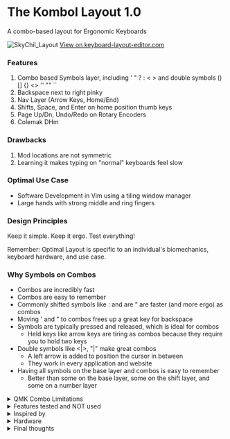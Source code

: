 # The Kombol Layout 1.0
A combo-based layout for Ergonomic Keyboards

![SkyChil_Layout](https://user-images.githubusercontent.com/72839499/109599042-878b8080-7ae8-11eb-8c5c-33f68d6a07be.png)
[View on keyboard-layout-editor.com](http://www.keyboard-layout-editor.com/#/gists/c77544667b70d4c1fbf701af219d2cd7)


### Features
1. Combo based Symbols layer, including ' " ? : < > and double symbols () [] {} <> '' "" ``
1. Backspace next to right pinky
1. Nav Layer (Arrow Keys, Home/End)
1. Shifts, Space, and Enter on home position thumb keys
1. Page Up/Dn, Undo/Redo on Rotary Encoders
1. Colemak DHm

### Drawbacks
1. Mod locations are not symmetric
1. Learning it makes typing on "normal" keyboards feel slow

### Optimal Use Case
* Software Development in Vim using a tiling window manager
* Large hands with strong middle and ring fingers

### Design Principles
Keep it simple.
Keep it ergo.
Test everything!

Remember: Optimal Layout is specific to an individual's biomechanics, keyboard hardware, and use case.

### Why Symbols on Combos
* Combos are incredibly fast
* Combos are easy to remember
* Commonly shifted symbols like : and are " are faster (and more ergo) as combos
* Moving ' and " to combos frees up a great key for backspace
* Symbols are typically pressed and released, which is ideal for combos
  * Held keys like arrow keys are tiring as combos because they require you to hold two keys
* Double symbols like <|>, "|" make great combos
  * A left arrow is added to position the cursor in between
  * They work in every application and website
* Having all symbols on the base layer and combos is easy to remember
  * Better than some on the base layer, some on the shift layer, and some on a number layer

<details>
<summary>QMK Combo Limitations</summary>

  Combos are amazing, but they are half baked in QMK.

  * At the time I wrote my layout, combos required massive boilerplate with silly things like counting and defining the total number of combos
    * I used a C preprocessor file from the community to make it tractable
      * If that file's functionality was incorporated into QMK, combos would be easier to use

  * Combos didn't work with home row mods, record macro keycodes, or tap dance keys, and this was not well documented
    * [A possible workaround from precondition](https://precondition.github.io/home-row-mods#using-mod-taps-in-combos)
    * Once QMK allows home row mods and combos on the same key, I will likely update my mod locations

</details>

<details>
  <summary>Features tested and NOT used</summary>
  
  1. Symbols on a layer
     * Symbols on combos tested more ergonomic, faster, and more enjoyable
  1. Arrow keys on mnei and neio (qwerty hjkl and jkl;)
     * As a long time vim user I was expecting to prefer mnei
     * Testing revealed neiu (jkli) to be most ergo because it put the the more frequent keys (down and right) on my strongest two fingers (middle and ring)
  1. Numbers on the home row, numbers on the top row
     * The numpad tested fastest and most usable, which I also did not expect
  1. F keys on the top row, and F keys on the numpad
     * F keys on the home row tested best, because of the frequency of pressing F1-F5
  1. All 4 "Home Row Mods"
     * Having mods on the index fingers tested poorly because they locked out 6 alpha keys per side
     * Shift on home thumb keys tested better, which I was not expecting
     * Home row mods tested poorly with Colemak DHm because the high speed rolls caused accidental triggering
  1. Backspace on a home thumb key
     * I thought backspace would be best on a home thumb because it is often pressed and held
     * Testing revealed that timing of the release was actually most important, and the pinky was more precise than the thumb
     * If I were using qwerty I would test backspace on the ; key
  1. Other combo locations
     * I tried over 100 combo pairs and only used the most ergonomic
     * The runners up are in the layout image as 'ghosted' keys, and can be used if needed
  1. Opposite hand layer activation (like miryoku)
     * Single hand layer activation tested faster for the the way I think and type
  1. Tap Dances (like CCCACV and dotSpaceShift)
     * Testing revealed them to be too slow compared to combos
  1. Common words as plover combos across both hands
     * For example, "the" as combo(t, e)
     * Extensive testing revealed they didn't save enough key presses to be worth the mental overhead and accidental triggering
</details>


<details>
  <summary>Inspired by</summary>

  [ifrd24](https://www.reddit.com/r/ErgoMechKeyboards/comments/ifrd24/my_36_key_layout_with_only_2_layers_and_lots_of/)

  [miryoku](https://github.com/manna-harbour/miryoku)

  [Colemak DHm](https://colemakmods.github.io/mod-dh/)

  [DreymaR](https://dreymar.colemak.org/)

  [sevanteri](https://github.com/sevanteri/qmk_firmware/tree/master/users/sevanteri)

</details>

<details>
  <summary>Hardware</summary>
 
  
  ![Right Side](rightside.jpg?raw=true "Right Side")
  ![Left Side](leftside.jpg?raw=true "Left Side")
  ![Back](back.jpg?raw=true "Back")

  Price | Part
  ----- | ----
  $34 | Kyria Rev 1.2 PCB kit w/ LEDs
  $8 | Low profile Mill Max sockets
  $39 | Elite-C 3.1 microcontrollers
  $72 | 62g Zilents v2 "silent tactile blue" switches
  $10 | Rotary encoders & knobs
  $41 | Splitkb Clear Low Profile Plate Case
  $84 | PMK Keycaps: Standard DSA & Flat
  $6 | TTRS Cable
  $15 | GRIFITI Fat Wrist Pads (cut & grinded to size)
  (Had) | USB-C cable
  (Had) | Bumpers for tenting

Total: $309


### Favorite Hardware Features

1. Kyria columnar stagger
1. Kyria thumb arc position and radius
1. Split
1. Tilting and tenting
1. Feel of pressing a single 62g Zilent Switch
1. Lower profile thumb keycaps
1. DSA keycaps for combos
1. Rotary Encoders

### Drawbacks
1. Plate case required heavy modification (see below)
1. TTRS & USB cables are awkward
1. Lack of dedicated number row for occasional use (numpad layer is tedious for mixed numbers and alphas)
1. Flat thumb keycaps are a great height but have no sculpting
1. Pressing two 62g zilents with one finger (e.g. for combos) is a little heavy
1. Upper thumb keys are not ergo enough to be useful
1. The 1u solder pads under the 2u thumb keys are rotated 90 degrees
   * This messes up the uniformity of the thumb arc and prevents non 4-way symmetric stems (like Choch low pro)
1. Wrist rests required heavy modification (cutting and grinding)

### Tried and NOT used
* Cherry Profile keycaps
  * Combos were harder on cherry profile keycaps because of the row height differences and tall height
  * Uniform height flater DSA profile keycaps tested much better for combos
* 2u thumb keys
  * Even with lube and high quality stabs, the 2u keys took too much effort to press and were less comfortable than the other 1u thumb keys
  * It was hard to get 2u keycaps, especially low profile
  * I deconstructed my board and re-built it with all 1u keys and was much happier (keep it simple)

 
Splitkb Plate Case Modifications

1. The pcb was just floating between the two acrylic layers, so removing keycaps pulls directly on the solder connections and moves the pcb up and down
   * I put bumpers between the top plate and pcb to fix this
1. The case resting flat on the desk was uncomfortable, and needed tilting and tenting to be usable
   * I tried Lego tenting but it was difficult to construct the right angles with Legos
     * When I finally got it, it made the board uncomfortably high off the desk
   * I ended up ditching the legos and using stick on bumpers to get the perfect tilt & tent
     * This was time consuming because each corner needed a different height, and they had to be perfectly balanced or the keyboard would wobble
1. With any tilting and tenting the plate case becomes quite high off the table, but it's only because of the acrylic on the bottom outside corner
   * I ended up grinding away the acrylic and a bit of the pcb on the bottom outside corners
     * This made it lower profile, and was worth the effort, but created refraction problems with the corner RGBs shining into the grinded edge
       * I regrinded a notch around the LEDs and put electrical tape over the sides so the light couldn't shine in

</details>

<details>
  <summary>Final thoughts</summary>

Custom keyboards are a fun hobby, but a large investment of time and money. It took months of researching, ordering, waiting, building, and tweaking to get useable hardware. Then months of designing, programming, testing, and debugging to get a comfortable layout.

In time vendors will hopefully make this process cheaper and easier.

I created wonderful hardware, but it's not perfect.
A better keyboard would be:
 * Full wireless
 * Lower profile
 * Lighter weight
 * More portable
 * More durable

and have:
 * Easily adjustable tent & tilt
 * Integrated wrist rests

Something like a cross between a Kyria/Elora and a GergoPlex Heavy.

The real innovation is in the layout I created. I love using it, and I share it here with the hope it will inspire you when you design your own layout.
</details>
